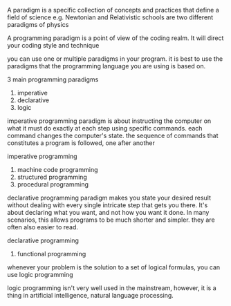 A paradigm is a specific collection of concepts and practices that define a field of science
e.g. Newtonian and Relativistic schools are two different paradigms of physics

A programming paradigm is a point of view of the coding realm. It will direct your coding style and technique

you can use one or multiple paradigms in your program. it is best to use the paradigms that the programming language you are using is based on.

3 main programming paradigms
1. imperative
2. declarative
3. logic

imperative programming paradigm is about instructing the computer on what it must do exactly at each step using specific commands. each command changes the computer's state. the sequence of commands that constitutes a program is followed, one after another

imperative programming
1. machine code programming
2. structured programming
3. procedural programming

declarative programming paradigm makes you state your desired result without dealing with every single intricate step that gets you there. It's about declaring what you want, and not how you want it done. In many scenarios, this allows programs to be much shorter and simpler. they are often also easier to read.

declarative programming
1. functional programming

whenever your problem is the solution to a set of logical formulas, you can use logic programming

logic programming isn't very well used in the mainstream, however, it is a thing in artificial intelligence, natural language processing.
